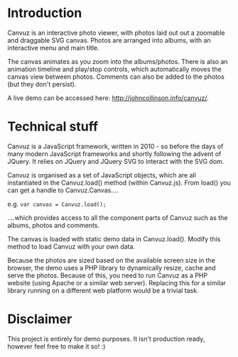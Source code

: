 # Introduction

Canvuz is an interactive photo viewer, with photos laid out out a zoomable and draggable SVG canvas. Photos are arranged into albums, with an interactive menu and main title. 

The canvas animates as you zoom into the albums/photos. There is also an animation timeline and play/stop controls, which automatically moves the canvas view between photos. Comments can also be added to the photos (but they don't persist).

A live demo can be accessed here: http://johncollinson.info/canvuz/.

# Technical stuff

Canvuz is a JavaScript framework, written in 2010 - so before the days of many modern JavaScript frameworks and shortly following the advent of JQuery. It relies on JQuery and JQuery SVG to interact with the SVG dom.

Canvuz is organised as a set of JavaScript objects, which are all instantiated in the Canvuz.load() method (within Canvuz.js). From load() you can get a handle to Canvuz.Canvas.... 

e.g. `var canvas = Canvuz.load();`

....which provides access to all the component parts of Canvuz such as the albums, photos and comments.

The canvas is loaded with static demo data in Canvuz.load(). Modify this method to load Canvuz with your own data.

Because the photos are sized based on the available screen size in the browser, the demo uses a PHP library to dynamically resize, cache and serve the photos. Because of this, you need to run Canvuz as a PHP website (using Apache or a similar web server). Replacing this for a similar library running on a different web platform would be a trivial task.

# Disclaimer

This project is entirely for demo purposes. It isn't production ready, however feel free to make it so! :)
